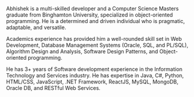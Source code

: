Abhishek is a multi-skilled developer and a Computer Science Masters graduate from Binghamton University, specialized in object-oriented programming. He is a determined and driven individual who is pragmatic, adaptable, and versatile.

Academics experience has provided him a well-rounded skill set in Web Development, Database Management Systems (Oracle, SQL, and PL/SQL), Algorithm Design and Analysis, Software Design Patterns, and Object-oriented programming.

He has 3+ years of Software development experience in the Information Technology and Services industry. He has expertise in Java, C#, Python, HTML/CSS, JavaScript, .NET Framework, ReactJS, MySQL, MongoDB, Oracle DB, and RESTful Web Services.

